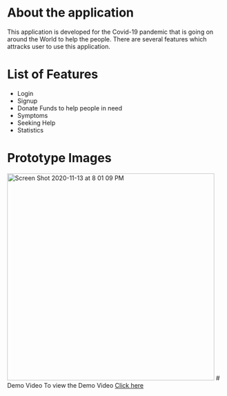 # About the application
This application is developed for the Covid-19 pandemic that is going on around the World to help the people. There are several features which attracks user to use this application.
# List of Features
* Login
* Signup
* Donate Funds to help people in need
* Symptoms 
* Seeking Help
* Statistics

# Prototype Images
<img width="480" alt="Screen Shot 2020-11-13 at 8 01 09 PM" src="https://user-images.githubusercontent.com/38293523/99134862-a32c5300-25ed-11eb-8627-d00fcf36fb89.png">
# Demo Video
To view the Demo Video <a href="https://www.youtube.com/watch?v=JgEEgovK9NQ">Click here</a>
